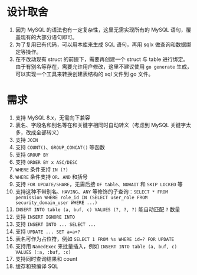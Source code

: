# 设计取舍

1. 因为 MySQL 的语法也有一定复杂性，这里无需实现所有的 MySQL 语句，覆盖现有的大部分语句即可。
1. 为了复用已有代码，可以用本库来生成 SQL 语句，再用 sqlx 做查询和数据绑定等操作。
1. 在不改动现有 struct 的前提下，需要再创建一个 struct 与 table 进行绑定。由于有别名等存在，需要允许用户修改，这里不建议使用 `go generate` 生成，可以实现一个工具来转换创建表结构的 sql 文件到 go 文件。

# 需求

1. 支持 MySQL 8.x，无需向下兼容
1. 表名、字段名和别名等在和关键字相同时自动转义（考虑到 MySQL 关键字太多，改成全部转义）
1. 支持 `JOIN`
1. 支持 `COUNT()`、`GROUP_CONCAT()` 等函数
1. 支持 `GROUP BY`
1. 支持 `ORDER BY x ASC/DESC`
1. `WHERE` 条件支持 `IN (?)`
1. `WHERE` 条件支持 `OR`、`AND` 和括号
1. 支持 `FOR UPDATE/SHARE`，无需后接 `OF table`、`NOWAIT` 和 `SKIP LOCKED` 等
1. 支持这种不带别名、`HAVING`、`ANY` 等修饰的子查询：`SELECT * FROM permission WHERE role_id IN (SELECT user_role FROM security_domain_user WHERE ...)`
1. `INSERT INTO table (a, buf, c) VALUES (?, ?, ?)` 能自动匹配 `?` 数量
1. 支持 `INSERT IGNORE INTO`
1. 支持 `INSERT INTO ... SELECT ...`
1. 支持 `UPDATE ... SET a=a+?`
1. 表名可作为占位符，例如 `SELECT 1 FROM %s WHERE id=? FOR UPDATE`
1. 支持用 `NamedExec` 来批量插入，例如 `INSERT INTO table (a, buf, c) VALUES (:a, :buf, :c)`
1. 支持同时查询结果和 count
1. 缓存和预编译 SQL
